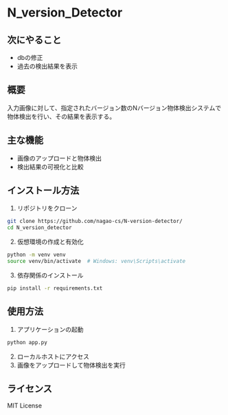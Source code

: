 # N_version_Detector

## 次にやること
+ dbの修正
+ 過去の検出結果を表示

## 概要
入力画像に対して、指定されたバージョン数のNバージョン物体検出システムで物体検出を行い、その結果を表示する。

## 主な機能
- 画像のアップロードと物体検出
- 検出結果の可視化と比較

## インストール方法
1. リポジトリをクローン
```bash
git clone https://github.com/nagao-cs/N-version-detector/
cd N_version_detector
```

2. 仮想環境の作成と有効化
```bash
python -m venv venv
source venv/bin/activate  # Windows: venv\Scripts\activate
```

3. 依存関係のインストール
```bash
pip install -r requirements.txt
```

## 使用方法
1. アプリケーションの起動
```bash
python app.py
```

2. ローカルホストにアクセス
3. 画像をアップロードして物体検出を実行

## ライセンス
MIT License
